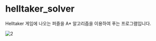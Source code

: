 # helltaker_solver

Helltaker 게임에 나오는 퍼즐을 A* 알고리즘을 이용하여 푸는 프로그램입니다.

![2](https://user-images.githubusercontent.com/60418809/117979107-863ec580-b36d-11eb-9081-ff9a0259a224.gif)


